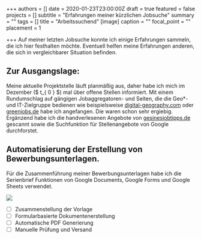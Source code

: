 +++
authors = []
date = 2020-01-23T23:00:00Z
draft = true
featured = false
projects = []
subtitle = "Erfahrungen meiner kürzlichen Jobsuche"
summary = ""
tags = []
title = "Arbeitssuchend"
[image]
caption = ""
focal_point = ""
placement = 1

+++
Auf meiner letzten Jobsuche konnte ich einige Erfahrungen sammeln, die ich hier festhalten möchte. Eventuell helfen meine Erfahrungen anderen, die sich in vergleichbarer Situation befinden.

## Zur Ausgangslage:

Meine aktuelle Projektstelle läuft planmäßig aus, daher habe ich mich im Dezember (\$ t_{ 0 } $) mal über offene Stellen informiert. Mit einem Rundumschlag auf gängigen Jobaggregatoren- und Seiten, die die Geo*- und IT-Zielgruppe bedienen wie beispielsweise [digital-geography.com](https://de.digital-geography.com/jobs/ "digital-geography.com") oder [greenjobs.de](https://www.greenjobs.de/ "greenjobs.de") habe ich angefangen. Die waren schon sehr ergiebig. Ergänzend habe ich die handverlesenen Angebote von [gesinesjobtipps.de](https://gesinesjobtipps.de/ "gesinesjobtipps.de") gescannt sowie die Suchfunktion für Stellenangebote von Google durchforstet.

## Automatisierung der Erstellung von Bewerbungsunterlagen.

Für die Zusammenführung meiner Bewerbungsunterlagen habe ich die Serienbrief Funktionen von Google Documents, Google Forms und Google Sheets verwendet.

![](/img/dokumente.png)

* [ ] Zusammenstellung der Vorlage
* [ ] Formularbasierte Dokumentenerstellung
* [ ] Automatische PDF Generierung
* [ ] Manuelle Prüfung und Versand